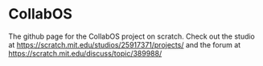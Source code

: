 # CollabOS
The github page for the CollabOS project on scratch.
Check out the studio at https://scratch.mit.edu/studios/25917371/projects/ and the forum at https://scratch.mit.edu/discuss/topic/389988/
